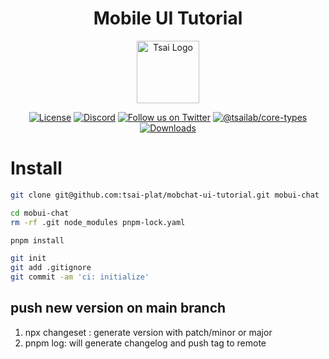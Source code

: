 <h1 align="center">Mobile UI Tutorial</h1>
<p align="center" >
  <a href="https://github.com/lotolab" target="blank">
    <img src="https://ucarecdn.com/eac2c945-177d-4fc9-8bc1-fa2be48ad3a2/lotolab_golden.svg" width="100" alt="Tsai Logo" />
  </a>
</p>

<p align="center">
  <a href="https://www.npmjs.com/~tsailab" target="_blank"><img src="https://img.shields.io/npm/l/%40tsailab%2Fcli?color=%23FFDEAD&label=License" alt="License" /></a>
  <a href="https://discord.gg/lotolab" target="_blank"><img src="https://img.shields.io/badge/discord-online-brightgreen.svg" alt="Discord"/></a>
  <a href="https://x.com/lamborghini171" target="_blank"><img src="https://img.shields.io/twitter/follow/nestframework.svg?style=social&label=Follow" alt="Follow us on Twitter"></a>  
  <a href="https://www.npmjs.com/~tsailab" target="_blank"><img src="https://img.shields.io/npm/v/%40tsailab%2Fcore-types" alt="@tsailab/core-types" /></a>
  <a href="https://www.npmjs.com/~tsailab" target="_blank"><img src="https://img.shields.io/npm/dy/%40tsailab%2Fcore-types?style=flat&logoColor=%23FA0809" alt="Downloads" /></a>
</p>


# Install

```bash
git clone git@github.com:tsai-plat/mobchat-ui-tutorial.git mobui-chat

cd mobui-chat
rm -rf .git node_modules pnpm-lock.yaml

pnpm install

git init
git add .gitignore
git commit -am 'ci: initialize'

```

## push new version on main branch

1. npx changeset : generate version with patch/minor or major
2. pnpm log: will generate changelog and push tag to remote
